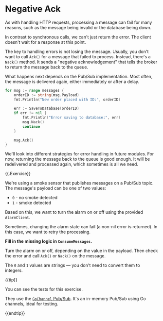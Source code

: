 # Negative Ack

As with handling HTTP requests, processing a message can fail for many reasons, such as the message being invalid or the database being down.

In contrast to synchronous calls, we can't just return the error.
The client doesn't wait for a response at this point.

The key to handling errors is not losing the message.
Usually, you don't want to call `Ack()` for a message that failed to process.
Instead, there's a `Nack()` method.
It sends a "negative acknowledgement" that tells the broker to return the message back to the queue.

What happens next depends on the Pub/Sub implementation.
Most often, the message is delivered again, either immediately or after a delay.

```go
for msg := range messages {
	orderID := string(msg.Payload)
	fmt.Println("New order placed with ID:", orderID)
	
	err := SaveToDatabase(orderID)
	if err != nil {
		fmt.Println("Error saving to database:", err)
		msg.Nack()
		continue
	}
	
	msg.Ack()
}
```

We'll look into different strategies for error handling in future modules.
For now, returning the message back to the queue is good enough.
It will be redelivered and processed again, which sometimes is all we need.

{{.Exercise}}

We're using a smoke sensor that publishes messages on a Pub/Sub topic.
The message's payload can be one of two values:

* `0` - no smoke detected
* `1` - smoke detected

Based on this, we want to turn the alarm on or off using the provided `AlarmClient`. 

Sometimes, changing the alarm state can fail (a non-nil error is returned).
In this case, we want to retry the processing.

**Fill in the missing logic in `ConsumeMessages`.**

Turn the alarm on or off, depending on the value in the payload.
Then check the error and call `Ack()` or `Nack()` on the message.

The `0` and `1` values are strings — you don't need to convert them to integers.

{{tip}}

You can see the tests for this exercise.

They use the [`GoChannel` Pub/Sub](https://watermill.io/pubsubs/gochannel/).
It's an in-memory Pub/Sub using Go channels, ideal for testing.

{{endtip}}
